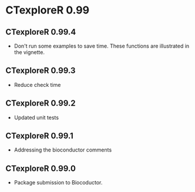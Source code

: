 # CTexploreR 0.99

## CTexploreR 0.99.4

- Don't run some examples to save time. These functions are
  illustrated in the vignette.

## CTexploreR 0.99.3

- Reduce check time

## CTexploreR 0.99.2

- Updated unit tests

## CTexploreR 0.99.1

- Addressing the bioconductor comments

## CTexploreR 0.99.0

- Package submission to Biocoductor.
